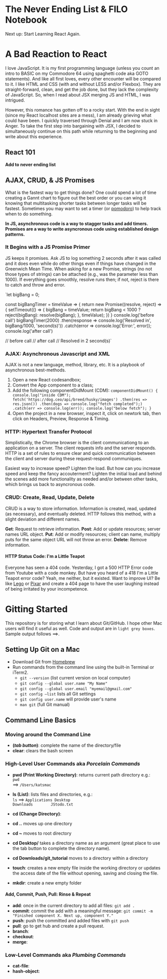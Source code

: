 
# The Never Ending List & FILO Notebook

Next up: Start Learning React Again.

# A Bad Reaction to React

I love JavaScript. It is my first programming language (unless you count an intro to BASIC on my Commodore 64 using spaghetti code aka GOTO statements). And like all first loves, every other encounter will be compared to it. I like HTML and CSS (with and without LESS and/or Flexbox). They are straight-forward, clean, and get the job done, but they lack the complexity of JavaScript. So, when I read about JSX merging JS and HTML, I was intrigued. 

However, this romance has gotten off to a rocky start. With the end in sight (since my React localhost sites are a mess), I am already grieving what could have been. I quickly traversed through Denial and I am now stuck in Anger. To take the first step into bargaining with JSX, I decided to simultaneously continue on this path while returning to the beginning and write about this experience.

## React 101
**Add to never ending list**

## AJAX, CRUD, & JS Promises

What is the fastest way to get things done? One could spend a lot of time creating a Gannt chart to figure out the best order or you can wing it knowing that multitasking shorter tasks between longer tasks will be fastest. Sometimes you may want to set a timer (or [pomodoro](https://francescocirillo.com/pages/pomodoro-technique)) to help track when to do something.

**In JS, asynchronous code is a way to stagger tasks and add timers. Promises are a way to write asyncronous code using established design patterns.**

### It Begins with a JS Promise Primer

JS keeps it promises. Ask JS to log something 2 seconds after it was called and it does even while do other things even if things have changed in the Greenwich Mean Time. When asking for a new Promise, strings (no not those types of strings) can be attached (e.g., was the parameter less than 1000). If everything goes smoothly, resolve runs then; if not, reject is there to catch and throw and error. 

`let bigBang = 0;

const bigBangTimer = timeValue => {
  return new Promise((resolve, reject) => {
    setTimeout(() => {
      bigBang = timeValue;
      return bigBang < 1000 ? reject(bigBang): resolve(bigBang);
    }, timeValue);
  })
}
console.log('before call')
bigBangTimer(2000)
    .then(response => console.log('Resolved in', bigBang/1000, 'second(s)'))
    .catch(error => console.log('Error:', error));
console.log('after call')


// before call
// after call
// Resolved in 2 second(s)`

### AJAX: Asynchronous Javascript and XML

AJAX is not a new language, method, library, etc. It is a playbook of asynchronous best-methods.

1. Open a new React codesandbox;
2. Convert the App component to a class;
3. Add the following componentDidMount (CDM):
    `componentDidMount() {
      console.log("inside CDM");
      fetch('https://dog.ceo/api/breed/husky/images')
        .then(res => res.json())
        .then(dogs => console.log("fetch completed");)
        .catch(err => console.log(err));
      console.log("below fetch");
    }`
4. Open the project in a new browser, inspect it, click on newtork tab, then click on Headers, Preview, Response & Timing. 

### HTTP: Hypertext Transfer Protocol

Simplistically, the Chrome browser is the client communicationg to an application on a server. The client requests info and the server responds. HTTP is a set of rules to ensure clear and quick communication between the client and server during these request-respond communiques. 

Easiest way to increase speed? Lighten the load. But how can you increase speed and keep the fancy accouterment? Lighten the initial load and behind the scenes add more functionality as needed and/or between other tasks, which brings us back to asyncronous code.

### CRUD: Create, Read, Update, Delete

CRUD is a way to store information. Information is created, read, updated (as necessary), and eventually deleted. HTTP follows this method, with a slight deviation and different names. 

**Get**: Request to retrieve information.
**Post**: Add or update resources; server names URL object.
**Put**: Add or modify resources; client can name, multiply puts for the same object URL will not throw an error.
**Delete**: Remove information.


#### HTTP Status Code: I'm a Little Teapot

Everyone has seen a 404 code. Yesterday, I got a 500 HTTP Error code from Youtube with a code monkey. But have you heard of a 418 I'm a Little Teapot error code? Yeah, me neither, but it existed. Want to improve UI? Be like [Lego](https://www.lego.com/404) or [Pixar](https://www.pixar.com/404) and create a 404 page to have the user laughing instead of being irritated by your incompetence.

# Gitting Started

This repository is for storing what I learn about Git/GitHub. I hope other Mac users will find it useful as well. 
Code and output are in `light grey boxes`. Sample output follows ==>.

## Setting Up Git on a Mac
+ Download Git from [Homebrew](https://brew.sh/)
+ Run commands from the command line using the built-in Terminal or iTerm2.
  + `git --version` (list current version on local computer)
  + `git config --global user.name "My Name"`
  + `git config --global user.email "myemail@gmail.com"`
  + `git config –list` lists all Git settings
  + `git config user.name` will provide user's name
  + `man git` (full Git manual)


## Command Line Basics
### Moving around the Command Line
+	**(*tab button*)**: complete the name of the directory/file
+	**clear**: clears the bash screen

### High-Level User Commands aka *Porcelain Commands*
+	**pwd (Print Working Directory)**: returns current path directory e.g.:  
```pwd```  
  ==> ```/Users/katsmac```
+	**ls (List)**: lists files and directories, e.g.:  
```ls```
==>
```Applications	Desktop```  
```Downloads		JStodo.txt```

+	**cd (Change Directory)**:
  +	**cd ..** moves up one directory
  + **cd ~** moves to root directory
  +	**cd Desktop/**	takes a directory name as an argument (great place to use the tab button to complete the directory name).
  +	**cd Downloads/git_tutorial**	moves to a directory within a directory
+	**touch**: creates a new empty file inside the working directory or updates the access date of the file without opening, saving and closing the file. 
+	**mkdir**: create a new empty folder

#### Add, Commit, Push, Pull: Rinse & Repeat

+	**add**: once in the current directory to add all files: ```git add .```
+	**commit**: commit the add with a meaningful message: ```git commit -m "Finished component X. Next up, component Y."```
+	**push**: push the committed and added files with ```git push```
+	**pull**: go to get hub and create a pull request.
+	**branch**: 
+	**checkout**: 
+	**merge**: 

### Low-Level Commands aka *Plumbing Commands*
+	**cat-file**: 
+	**hash-object**: 
